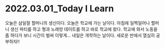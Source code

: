 # 2022.03.01_Today I Learn 

오늘은 삼일절 할머니의 생신이다. 오늘은 학교에 가는 날이다. 아침에 일찍일어나 할머니 생신 파티를 하고 형과 노래방 데이트를 하고 바로 학교에 왔다. 학교에 와서 노동을 좀 하다가 보니 시간이 벌써 이렇게... 내일은 개학하는 날이다. 새로운 반에서 열심히 공부하자!!